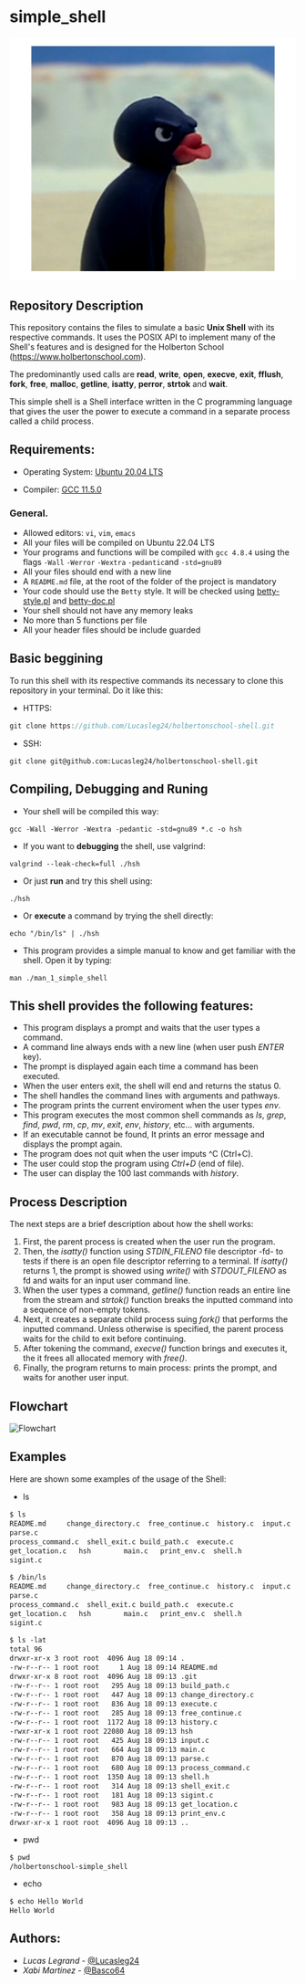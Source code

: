 # simple_shell

![Angry linux](/pingu.png)

## Repository Description

This repository contains the files to simulate a basic **Unix Shell** with its respective commands. It uses the POSIX API to implement many of the Shell's features and is designed for the Holberton School (https://www.holbertonschool.com).

The predominantly used calls are **read**, **write**, **open**, **execve**, **exit**, **fflush**, **fork**, **free**, **malloc**, **getline**, **isatty**, **perror**, **strtok** and **wait**.

This simple shell is a Shell interface written in the C programming language that gives the user the power to execute a command in a separate process called a child process.

## Requirements:

* Operating System: [Ubuntu 20.04 LTS](http://releases.ubuntu.com/20.04/)

* Compiler: [GCC 11.5.0](https://gcc.gnu.org/gcc-11/)

### General.

- Allowed editors: `vi`, `vim`, `emacs`
- All your files will be compiled on Ubuntu 22.04 LTS
- Your programs and functions will be compiled with `gcc 4.8.4` using the flags `-Wall` `-Werror` `-Wextra` `-pedantic`and `-std=gnu89`
- All your files should end with a new line
- A `README.md` file, at the root of the folder of the project is mandatory
- Your code should use the `Betty` style. It will be checked using [betty-style.pl](https://github.com/holbertonschool/Betty/blob/master/betty-style.pl "betty-style.pl") and [betty-doc.pl](https://github.com/holbertonschool/Betty/blob/master/betty-doc.pl "betty-doc.pl")
- Your shell should not have any memory leaks
- No more than 5 functions per file
- All your header files should be include guarded

## Basic beggining

To run this shell with its respective commands its necessary to clone this repository in your terminal. Do it like this:
- HTTPS:

```c
git clone https://github.com/Lucasleg24/holbertonschool-shell.git
```

- SSH:

```
git clone git@github.com:Lucasleg24/holbertonschool-shell.git
```

## Compiling, Debugging and Runing

- Your shell will be compiled this way: 
 ```
gcc -Wall -Werror -Wextra -pedantic -std=gnu89 *.c -o hsh
```

- If you want to **debugging** the shell, use valgrind:
```
valgrind --leak-check=full ./hsh
```
- Or just **run** and try this shell using:
```
./hsh
```
- Or **execute** a command by trying the shell directly:
```
echo "/bin/ls" | ./hsh
```
- This program provides a simple manual to know and get familiar with the shell. Open it by typing: 
```
man ./man_1_simple_shell
```

## This shell provides the following features:

* This program displays a prompt and waits that the user types a command. 
* A command line always ends with a new line (when user push *ENTER* key).
* The prompt is displayed again each time a command has been executed.
* When the user enters exit, the shell will end and returns the status 0.
* The shell handles the command lines with arguments and pathways.
* The program prints the current enviroment when the user types *env*.
* This program executes the most common shell commands as *ls*, *grep*, *find*, *pwd*, *rm*, *cp*, *mv*, *exit*, *env*, *history*, etc... with arguments.
* If an executable cannot be found, It prints an error message and displays the prompt again.
* The program does not quit when the user imputs ^C (Ctrl+C).
* The user could stop the program using *Ctrl+D* (end of file).
* The user can display the 100 last commands with *history*.


## Process Description

The next steps are a brief description about how the shell works:

1. First, the parent process is created when the user run the program.
2. Then, the *isatty()* function using *STDIN_FILENO* file descriptor -fd- to tests if there is an open file descriptor referring to a terminal. If *isatty()* returns 1, the prompt is showed using *write()* with *STDOUT_FILENO* as fd and waits for an input user command line.
3. When the user types a command, *getline()* function reads an entire line from the stream and *strtok()* function breaks the inputted command into a sequence of non-empty tokens.
4. Next, it creates a separate child process suing *fork()* that performs the inputted command. Unless otherwise is specified, the parent process waits for the child to exit before continuing.
5. After tokening the command, *execve()* function brings and executes it, the it frees all allocated memory with *free()*.
6. Finally, the program returns to main process: prints the prompt, and waits for another user input.

## Flowchart

![Flowchart](/https://www.pixenli.com/image/Q7NdejjO)

## Examples

Here are shown some examples of the usage of the Shell:

- ls

```shell
$ ls
README.md     change_directory.c  free_continue.c  history.c  input.c  parse.c
process_command.c  shell_exit.c build_path.c  execute.c           
get_location.c   hsh        main.c   print_env.c  shell.h            sigint.c
```

```shell
$ /bin/ls
README.md     change_directory.c  free_continue.c  history.c  input.c  parse.c
process_command.c  shell_exit.c build_path.c  execute.c
get_location.c   hsh        main.c   print_env.c  shell.h            sigint.c
```

```shell
$ ls -lat
total 96
drwxr-xr-x 3 root root  4096 Aug 18 09:14 .
-rw-r--r-- 1 root root     1 Aug 18 09:14 README.md
drwxr-xr-x 8 root root  4096 Aug 18 09:13 .git
-rw-r--r-- 1 root root   295 Aug 18 09:13 build_path.c
-rw-r--r-- 1 root root   447 Aug 18 09:13 change_directory.c
-rw-r--r-- 1 root root   836 Aug 18 09:13 execute.c
-rw-r--r-- 1 root root   285 Aug 18 09:13 free_continue.c
-rw-r--r-- 1 root root  1172 Aug 18 09:13 history.c
-rwxr-xr-x 1 root root 22080 Aug 18 09:13 hsh
-rw-r--r-- 1 root root   425 Aug 18 09:13 input.c
-rw-r--r-- 1 root root   664 Aug 18 09:13 main.c
-rw-r--r-- 1 root root   870 Aug 18 09:13 parse.c
-rw-r--r-- 1 root root   680 Aug 18 09:13 process_command.c
-rw-r--r-- 1 root root  1350 Aug 18 09:13 shell.h
-rw-r--r-- 1 root root   314 Aug 18 09:13 shell_exit.c
-rw-r--r-- 1 root root   181 Aug 18 09:13 sigint.c
-rw-r--r-- 1 root root   983 Aug 18 09:13 get_location.c
-rw-r--r-- 1 root root   358 Aug 18 09:13 print_env.c
drwxr-xr-x 1 root root  4096 Aug 18 09:13 ..
```
- pwd

```shell
$ pwd
/holbertonschool-simple_shell
```
- echo

```shell
$ echo Hello World
Hello World
```


## Authors:

- *Lucas Legrand* - [@Lucasleg24](https://github.com/Lucasleg24) 
- *Xabi Martinez*  - [@Basco64](https://github.com/Basco64)

